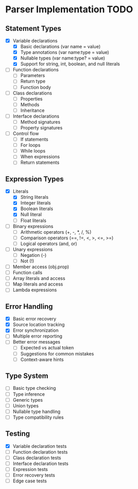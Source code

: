 # Parser Implementation TODO

## Statement Types
- [x] Variable declarations
  - [x] Basic declarations (var name = value)
  - [x] Type annotations (var name:type = value)
  - [x] Nullable types (var name:type? = value)
  - [x] Support for string, int, boolean, and null literals
- [ ] Function declarations
  - [ ] Parameters
  - [ ] Return type
  - [ ] Function body
- [ ] Class declarations
  - [ ] Properties
  - [ ] Methods
  - [ ] Inheritance
- [ ] Interface declarations
  - [ ] Method signatures
  - [ ] Property signatures
- [ ] Control flow
  - [ ] If statements
  - [ ] For loops
  - [ ] While loops
  - [ ] When expressions
  - [ ] Return statements

## Expression Types
- [x] Literals
  - [x] String literals
  - [x] Integer literals
  - [x] Boolean literals
  - [x] Null literal
  - [ ] Float literals
- [ ] Binary expressions
  - [ ] Arithmetic operators (+, -, *, /, %)
  - [ ] Comparison operators (==, !=, <, >, <=, >=)
  - [ ] Logical operators (and, or)
- [ ] Unary expressions
  - [ ] Negation (-)
  - [ ] Not (!)
- [ ] Member access (obj.prop)
- [ ] Function calls
- [ ] Array literals and access
- [ ] Map literals and access
- [ ] Lambda expressions

## Error Handling
- [x] Basic error recovery
- [x] Source location tracking
- [x] Error synchronization
- [ ] Multiple error reporting
- [ ] Better error messages
  - [ ] Expected vs actual token
  - [ ] Suggestions for common mistakes
  - [ ] Context-aware hints

## Type System
- [ ] Basic type checking
- [ ] Type inference
- [ ] Generic types
- [ ] Union types
- [ ] Nullable type handling
- [ ] Type compatibility rules

## Testing
- [x] Variable declaration tests
- [ ] Function declaration tests
- [ ] Class declaration tests
- [ ] Interface declaration tests
- [ ] Expression tests
- [ ] Error recovery tests
- [ ] Edge case tests
